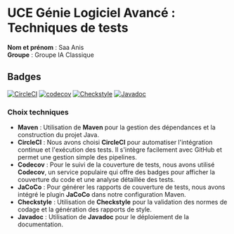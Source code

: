 # UCE Génie Logiciel Avancé : Techniques de tests

**Nom et prénom** : Saa Anis  
**Groupe** : Groupe IA Classique

## Badges
[![CircleCI](https://dl.circleci.com/status-badge/img/gh/anis-saa77/ceri-m1-techniques-de-test/tree/master.svg?style=svg)](https://dl.circleci.com/status-badge/redirect/gh/anis-saa77/ceri-m1-techniques-de-test/tree/master)
[![codecov](https://codecov.io/gh/anis-saa77/ceri-m1-techniques-de-test/graph/badge.svg?token=6THCFKTI18)](https://codecov.io/gh/anis-saa77/ceri-m1-techniques-de-test)
[![Checkstyle](https://img.shields.io/badge/Checkstyle-passing-brightgreen)](https://anis-saa77.github.io/ceri-m1-techniques-de-test/checkstyle/checkstyle.html)
[![Javadoc](https://img.shields.io/badge/Documentation-Javadoc-blue)](https://anis-saa77.github.io/ceri-m1-techniques-de-test/target/site/javadoc/apidocs)

### Choix techniques
- **Maven** : Utilisation de **Maven** pour la gestion des dépendances et la construction du projet Java.
- **CircleCI** : Nous avons choisi **CircleCI** pour automatiser l'intégration continue et l'exécution des tests. Il s'intègre facilement avec GitHub et permet une gestion simple des pipelines.
- **Codecov** : Pour le suivi de la couverture de tests, nous avons utilisé **Codecov**, un service populaire qui offre des badges pour afficher la couverture du code et une analyse détaillée des tests.
- **JaCoCo** : Pour générer les rapports de couverture de tests, nous avons intégré le plugin **JaCoCo** dans notre configuration Maven.
- **Checkstyle** : Utilisation de **Checkstyle** pour la validation des normes de codage et la génération des rapports de style.
- **Javadoc** : Utilisation de **Javadoc** pour le déploiement de la documentation.